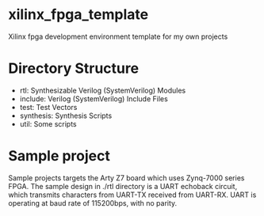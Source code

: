 # xilinx_fpga_template
Xilinx fpga development environment template for my own projects

# Directory Structure
- rtl: Synthesizable Verilog (SystemVerilog) Modules
- include: Verilog (SystemVerilog) Include Files
- test: Test Vectors
- synthesis: Synthesis Scripts
- util: Some scripts

# Sample project
Sample projects targets the Arty Z7 board which uses Zynq-7000 series FPGA.
The sample design in ./rtl directory is a UART echoback circuit,
which transmits characters from UART-TX received from UART-RX.
UART is operating at baud rate of 115200bps, with no parity.
